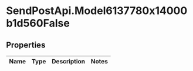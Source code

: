 # SendPostApi.Model6137780x14000b1d560False

## Properties
Name | Type | Description | Notes
------------ | ------------- | ------------- | -------------


